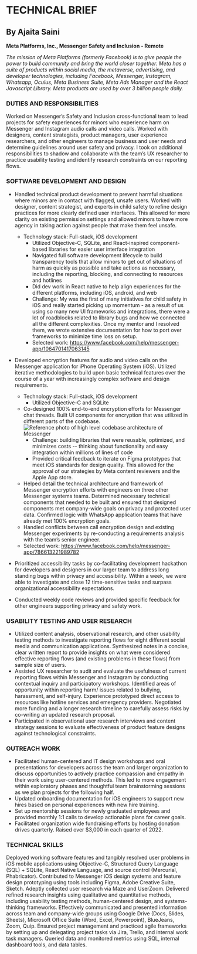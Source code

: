 # TECHNICAL BRIEF

## By Ajaita Saini

**Meta Platforms, Inc., Messenger Safety and Inclusion - Remote**

_The mission of Meta Platforms (formerly Facebook) is to give people the power to build community and bring the world closer together. Meta has a suite of products within social media, the metaverse, advertising, and developer technologies, including Facebook, Messenger, Instagram, Whatsapp, Oculus, Meta Business Suite, Meta Ads Manager and the React Javascript Library. Meta products are used by over 3 billion people daily._

### DUTIES AND RESPONSIBILITIES

Worked on Messenger’s Safety and Inclusion cross-functional team to lead projects for safety experiences for minors who experience harm on Messenger and Instagram audio calls and video calls. Worked with designers, content strategists, product managers, user experience researchers, and other engineers to manage business and user needs and determine guidelines around user safety and privacy. I took on additional responsibilities to shadow and collaborate with the team’s UX researcher to practice usability testing and identify research constraints on our reporting flows.

### SOFTWARE DEVELOPMENT AND DESIGN

- Handled technical product development to prevent harmful situations where minors are in contact with flagged, unsafe users. Worked with designer, content strategist, and experts in child safety to refine design practices for more clearly defined user interfaces. This allowed for more clarity on existing permission settings and allowed minors to have more agency in taking action against people that make them feel unsafe.

  - Technology stack: Full-stack, iOS development
    - Utilized Objective-C, SQLite, and React-inspired component-based libraries for easier user interface integration
    - Navigated full software development lifecycle to build transparency tools that allow minors to get out of situations of harm as quickly as possible and take actions as necessary, including the reporting, blocking, and connecting to resources and hotlines
    - Did dev work in React native to help align experiences for the different platforms, including iOS, android, and web
    - Challenge: My was the first of many initiatives for child safety in iOS and really started picking up momentum - as a result of us using so many new UI frameworks and integrations, there were a lot of roadblocks related to library bugs and how we connected all the different complexities. Once my mentor and I resolved them, we wrote extensive documentation for how to port over frameworks to minimize time loss on setup.
    - Selected work: https://www.facebook.com/help/messenger-app/1064701417063145

- Developed encryption features for audio and video calls on the Messenger application for iPhone Operating System (iOS). Utilized iterative methodologies to build upon basic technical features over the course of a year with increasingly complex software and design requirements.

  - Technology stack: Full-stack, iOS development
    - Utilized Objective-C and SQLite
  - Co-designed 100% end-to-end encryption efforts for Messenger chat threads. Built UI components for encryption that was utilized in different parts of the codebase.
    ![Reference photo of high level codebase architecture of Messenger](https://engineering.fb.com/wp-content/uploads/2020/03/Lightspeed_Hero.jpeg)
    - Challenge: building libraries that were reusable, optimized, and minimizes costs -- thinking about functionality and easy integration within millions of lines of code
    - Provided critical feedback to iterate on Figma prototypes that meet iOS standards for design quality. This allowed for the approval of our strategies by Meta content reviewers and the Apple App store.
  - Helped detail the technical architecture and framework of Messenger encryption efforts with engineers on three other Messenger systems teams. Determined necessary technical components that needed to be built and ensured that designed components met company-wide goals on privacy and protected user data. Confirmed logic with WhatsApp application teams that have already met 100% encryption goals.
  - Handled conflicts between call encryption design and existing Messenger experiments by re-conducting a requirements analysis with the team’s senior engineer.
  - Selected work: https://www.facebook.com/help/messenger-app/786613221989782

- Prioritized accessibility tasks by co-facilitating development hackathon for developers and designers in our larger team to address long standing bugs within privacy and accessibility. Within a week, we were able to investigate and close 12 time-sensitive tasks and surpass organizational accessibility expectations.

- Conducted weekly code reviews and provided specific feedback for other engineers supporting privacy and safety work.

### USABILITY TESTING AND USER RESEARCH

- Utilized content analysis, observational research, and other usability testing methods to investigate reporting flows for eight different social media and communication applications. Synthesized notes in a concise, clear written report to provide insights on what were considered effective reporting flows (and existing problems in these flows) from sample size of users.
- Assisted UX researcher to audit and evaluate the usefulness of current reporting flows within Messenger and Instagram by conducting contextual inquiry and participatory workshops. Identified areas of opportunity within reporting harm/ issues related to bullying, harassment, and self-injury. Experience prototyped direct access to resources like hotline services and emergency providers. Negotiated more funding and a longer research timeline to carefully assess risks by co-writing an updated research proposal.
- Participated in observational user research interviews and content strategy sessions to evaluate effectiveness of product feature designs against technological constraints.

### OUTREACH WORK

- Facilitated human-centered and IT design workshops and oral presentations for developers across the team and larger organization to discuss opportunities to actively practice compassion and empathy in their work using user-centered methods. This led to more engagement within exploratory phases and thoughtful team brainstorming sessions as we plan projects for the following half.
- Updated onboarding documentation for iOS engineers to support new hires based on personal experiences with new hire training.
- Set up mentorship sessions for newly graduated employees and provided monthly 1:1 calls to develop actionable plans for career goals.
- Facilitated organization wide fundraising efforts by hosting donation drives quarterly. Raised over $3,000 in each quarter of 2022.

### TECHNICAL SKILLS

Deployed working software features and tangibly resolved user problems in iOS mobile applications using Objective-C, Structured Query Language (SQL) + SQLite, React Native Language, and source control (Mercurial, Phabricator). Contributed to Messenger iOS design systems and feature design prototyping using tools including Figma, Adobe Creative Suite, Sketch. Adeptly collected user research via Maze and UserZoom. Delivered refined research insights using qualitative and quantitative methods, including usability testing methods, human-centered design, and systems-thinking frameworks. Effectively communicated and presented information across team and company-wide groups using Google Drive (Docs, Slides, Sheets), Microsoft Office Suite (Word, Excel, Powerpoint), BlueJeans, Zoom, Quip. Ensured project management and practiced agile frameworks by setting up and delegating project tasks via Jira, Trello, and internal work task managers. Queried data and monitored metrics using SQL, internal dashboard tools, and data tables.
